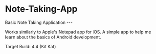 Note-Taking-App
===============

Basic Note Taking Application ---

Works similarly to Apple's Notepad app for iOS. A simple app to help me learn about the basics of Android development.

Target Build: 4.4 (Kit Kat)
